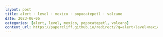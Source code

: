 ```yaml
---
layout: post
title: alert · level · mexico · popocatepetl · volcano
date: 2023-06-06
categories: [alert, level, mexico, popocatepetl, volcano]
content_url: https://papercliff.github.io/redirect/?q=alert+level+mexico+popocatepetl+volcano&tbs=cdr:1,cd_min:6/5/2023,cd_max:6/7/2023
---
```

